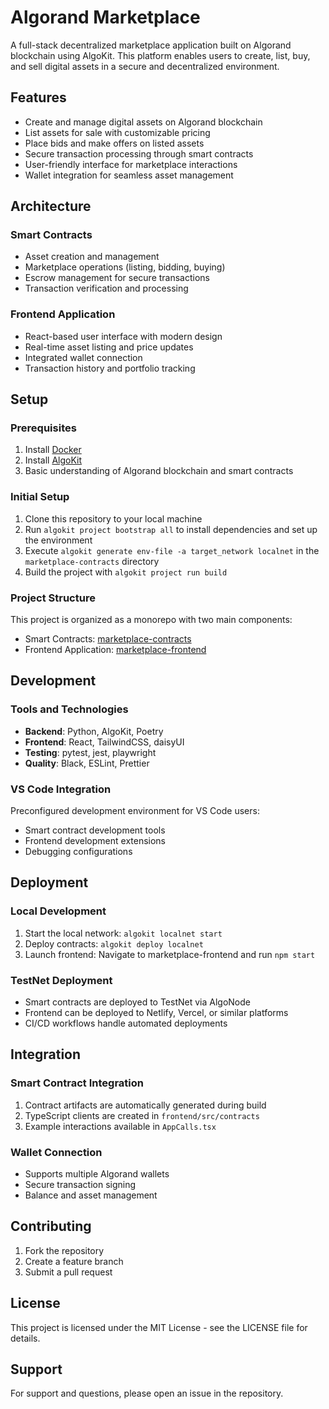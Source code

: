 # Algorand Marketplace

A full-stack decentralized marketplace application built on Algorand blockchain using AlgoKit. This platform enables users to create, list, buy, and sell digital assets in a secure and decentralized environment.

## Features

- Create and manage digital assets on Algorand blockchain
- List assets for sale with customizable pricing
- Place bids and make offers on listed assets
- Secure transaction processing through smart contracts
- User-friendly interface for marketplace interactions
- Wallet integration for seamless asset management

## Architecture

### Smart Contracts
- Asset creation and management
- Marketplace operations (listing, bidding, buying)
- Escrow management for secure transactions
- Transaction verification and processing

### Frontend Application
- React-based user interface with modern design
- Real-time asset listing and price updates
- Integrated wallet connection
- Transaction history and portfolio tracking

## Setup

### Prerequisites
1. Install [Docker](https://www.docker.com/)
2. Install [AlgoKit](https://github.com/algorandfoundation/algokit-cli#install)
3. Basic understanding of Algorand blockchain and smart contracts

### Initial Setup
1. Clone this repository to your local machine
2. Run `algokit project bootstrap all` to install dependencies and set up the environment
3. Execute `algokit generate env-file -a target_network localnet` in the `marketplace-contracts` directory
4. Build the project with `algokit project run build`

### Project Structure
This project is organized as a monorepo with two main components:
- Smart Contracts: [marketplace-contracts](projects/marketplace-contracts/README.md)
- Frontend Application: [marketplace-frontend](projects/marketplace-frontend/README.md)

## Development

### Tools and Technologies
- **Backend**: Python, AlgoKit, Poetry
- **Frontend**: React, TailwindCSS, daisyUI
- **Testing**: pytest, jest, playwright
- **Quality**: Black, ESLint, Prettier

### VS Code Integration
Preconfigured development environment for VS Code users:
- Smart contract development tools
- Frontend development extensions
- Debugging configurations

## Deployment

### Local Development
1. Start the local network: `algokit localnet start`
2. Deploy contracts: `algokit deploy localnet`
3. Launch frontend: Navigate to marketplace-frontend and run `npm start`

### TestNet Deployment
- Smart contracts are deployed to TestNet via AlgoNode
- Frontend can be deployed to Netlify, Vercel, or similar platforms
- CI/CD workflows handle automated deployments

## Integration

### Smart Contract Integration
1. Contract artifacts are automatically generated during build
2. TypeScript clients are created in `frontend/src/contracts`
3. Example interactions available in `AppCalls.tsx`

### Wallet Connection
- Supports multiple Algorand wallets
- Secure transaction signing
- Balance and asset management

## Contributing

1. Fork the repository
2. Create a feature branch
3. Submit a pull request

## License

This project is licensed under the MIT License - see the LICENSE file for details.

## Support

For support and questions, please open an issue in the repository.
